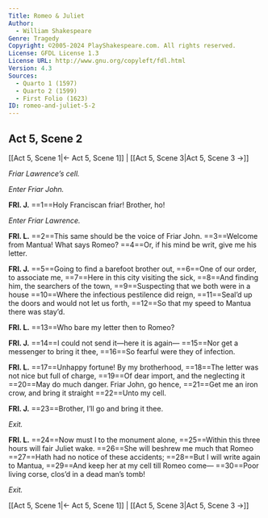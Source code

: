 ```yaml
---
Title: Romeo & Juliet
Author: 
  - William Shakespeare
Genre: Tragedy
Copyright: ©2005-2024 PlayShakespeare.com. All rights reserved.
License: GFDL License 1.3
License URL: http://www.gnu.org/copyleft/fdl.html
Version: 4.3
Sources:
  - Quarto 1 (1597)
  - Quarto 2 (1599)
  - First Folio (1623)
ID: romeo-and-juliet-5-2
---
```


## Act 5, Scene 2
[[Act 5, Scene 1|← Act 5, Scene 1]] | [[Act 5, Scene 3|Act 5, Scene 3 →]]

*Friar Lawrence’s cell.*

*Enter Friar John.*

**FRI. J.**
==1==Holy Franciscan friar! Brother, ho!

*Enter Friar Lawrence.*

**FRI. L.**
==2==This same should be the voice of Friar John.
==3==Welcome from Mantua! What says Romeo?
==4==Or, if his mind be writ, give me his letter.

**FRI. J.**
==5==Going to find a barefoot brother out,
==6==One of our order, to associate me,
==7==Here in this city visiting the sick,
==8==And finding him, the searchers of the town,
==9==Suspecting that we both were in a house
==10==Where the infectious pestilence did reign,
==11==Seal’d up the doors and would not let us forth,
==12==So that my speed to Mantua there was stay’d.

**FRI. L.**
==13==Who bare my letter then to Romeo?

**FRI. J.**
==14==I could not send it—here it is again⁠—
==15==Nor get a messenger to bring it thee,
==16==So fearful were they of infection.

**FRI. L.**
==17==Unhappy fortune! By my brotherhood,
==18==The letter was not nice but full of charge,
==19==Of dear import, and the neglecting it
==20==May do much danger. Friar John, go hence,
==21==Get me an iron crow, and bring it straight
==22==Unto my cell.

**FRI. J.**
==23==Brother, I’ll go and bring it thee.

*Exit.*

**FRI. L.**
==24==Now must I to the monument alone,
==25==Within this three hours will fair Juliet wake.
==26==She will beshrew me much that Romeo
==27==Hath had no notice of these accidents;
==28==But I will write again to Mantua,
==29==And keep her at my cell till Romeo come⁠—
==30==Poor living corse, clos’d in a dead man’s tomb!

*Exit.*

[[Act 5, Scene 1|← Act 5, Scene 1]] | [[Act 5, Scene 3|Act 5, Scene 3 →]]